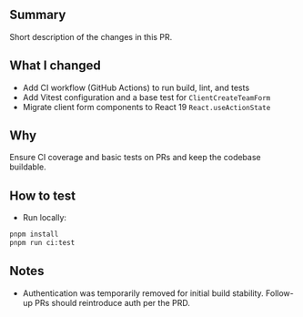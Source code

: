 ## Summary

Short description of the changes in this PR.

## What I changed

- Add CI workflow (GitHub Actions) to run build, lint, and tests
- Add Vitest configuration and a base test for `ClientCreateTeamForm`
- Migrate client form components to React 19 `React.useActionState`

## Why

Ensure CI coverage and basic tests on PRs and keep the codebase buildable.

## How to test

- Run locally:

```bash
pnpm install
pnpm run ci:test
```

## Notes

- Authentication was temporarily removed for initial build stability. Follow-up PRs should reintroduce auth per the PRD.
